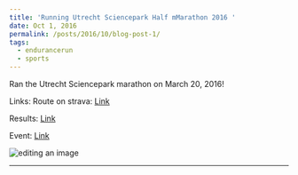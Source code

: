 ```yaml
---
title: 'Running Utrecht Sciencepark Half mMarathon 2016 '
date: Oct 1, 2016
permalink: /posts/2016/10/blog-post-1/
tags:
  - endurancerun
  - sports
---
```


Ran the Utrecht Sciencepark marathon on March 20, 2016! 

Links:
Route on strava: [Link](https://www.strava.com/activities/522550507)

Results: [Link](http://nl.mylaps.com/evenementen/uitslagen/2016/mar/20/utrecht/21k_Cat.html)

Event:  [Link](https://www.utrechtmarathon.com/)






![editing an image](/images/blog_images/second_half_marathon/utrecht_run1jpg)

------

